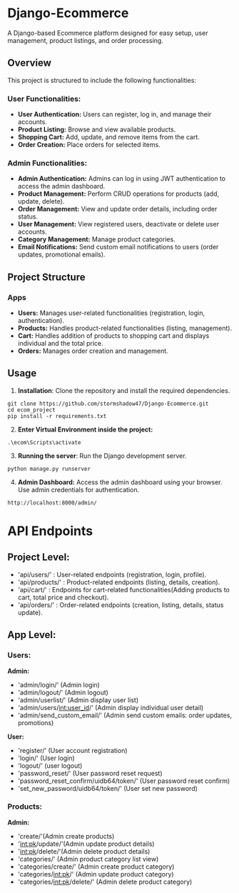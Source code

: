 # Django-Ecommerce
A Django-based Ecommerce platform designed for easy setup, user management, product listings, and order processing.

## Overview
This project is structured to include the following functionalities:

### User Functionalities:
- **User Authentication:** Users can register, log in, and manage their accounts.
- **Product Listing:** Browse and view available products.
- **Shopping Cart:** Add, update, and remove items from the cart.
- **Order Creation:** Place orders for selected items.

### Admin Functionalities:
- **Admin Authentication:** Admins can log in using JWT authentication to access the admin dashboard.
- **Product Management:** Perform CRUD operations for products (add, update, delete).
- **Order Management:** View and update order details, including order status.
- **User Management:** View registered users, deactivate or delete user accounts.
- **Category Management:** Manage product categories.
- **Email Notifications:** Send custom email notifications to users (order updates, promotional emails).

## Project Structure
### Apps
- **Users:** Manages user-related functionalities (registration, login, authentication).
- **Products:** Handles product-related functionalities (listing, management).
- **Cart:** Handles addition of products to shopping cart and displays individual and the total price.
- **Orders:** Manages order creation and management.

## Usage
1. **Installation**: Clone the repository and install the required dependencies.
```
git clone https://github.com/stormshadow47/Django-Ecommerce.git
cd ecom_project
pip install -r requirements.txt
```
2. **Enter Virtual Environment inside the project:**


```
.\ecom\Scripts\activate
```


3. **Running the server**: Run the Django development server.
```
python manage.py runserver
```

4. **Admin Dashboard:** Access the admin dashboard using your browser. Use admin credentials for authentication.
```
http://localhost:8000/admin/
```

# API Endpoints

## Project Level:
- 'api/users/' : User-related endpoints (registration, login, profile).
- 'api/products/' : Product-related endpoints (listing, details, creation).
- 'api/cart/' : Endpoints for cart-related functionalities(Adding products to cart, total price and checkout).
- 'api/orders/' : Order-related endpoints (creation, listing, details, status update).
  
## App Level:
### Users:
 **Admin:**
- 'admin/login/' (Admin login)
- 'admin/logout/' (Admin logout)
- 'admin/userlist/' (Admin display user list)
- 'admin/users/<int:user_id>/' (Admin display individual user detail)
- 'admin/send_custom_email/' (Admin send custom emails: order updates, promotions)

**User:**
- 'register/' (User account registration)
- 'login/' (User login)
- 'logout/' (user logout)
- 'password_reset/' (User password reset request)
- 'password_reset_confirm/uidb64/token/' (User password reset confirm)
- 'set_new_password/uidb64/token/' (User set new password)

### Products:
**Admin:**
- 'create/'(Admin create products)
- '<int:pk>/update/'(Admin update product details)
- '<int:pk>/delete/'(Admin delete product details)
- 'categories/' (Admin product category list view)
- 'categories/create/' (Admin create product category)
- 'categories/<int:pk>/' (Admin update product category)
- 'categories/<int:pk>/delete/' (Admin delete product category)
